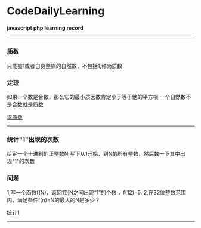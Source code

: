 # CodeDailyLearning
#### javascript php learning record
---
### 质数
   只能被1或者自身整除的自然数，不包括1,称为质数
### 定理 
   如果一个数是合数，那么它的最小质因数肯定小于等于他的平方根
   一个自然数不是合数就是质数

[求质数](https://github.com/oldFuryBird/CodeDailyLearning/blob/master/prime_number.js)  

---

### 统计"1"出现的次数

给定一个十进制的正整数N,写下从1开始，到N的所有整数，然后数一下其中出现"1"的次数

### 问题
1,写一个函数f(N)，返回1到N之间出现“1”的个数 ，f(12)=5.
2,在32位整数范围内，满足条件f(n)=N的最大的N是多少？

[统计1](https://github.com/oldFuryBird/CodeDailyLearning/blob/master/count_1.py)

---

